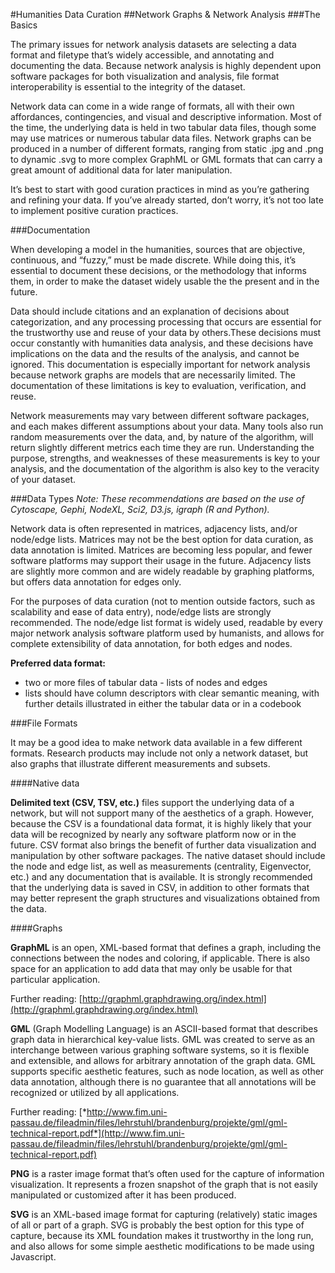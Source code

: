 #Humanities Data Curation
##Network Graphs & Network Analysis
###The Basics

The primary issues for network analysis datasets are selecting a data format and filetype that’s widely accessible, and annotating and documenting the data. Because network analysis is highly dependent upon software packages for both visualization and analysis, file format interoperability is essential to the integrity of the dataset.

Network data can come in a wide range of formats, all with their own affordances, contingencies, and visual and descriptive information. Most of the time, the underlying data is held in two tabular data files, though some may use matrices or numerous tabular data files. Network graphs can be produced in a number of different formats, ranging from static .jpg and .png to dynamic .svg to more complex GraphML or GML formats that can carry a great amount of additional data for later manipulation.

It’s best to start with good curation practices in mind as you’re gathering and refining your data. If you’ve already started, don’t worry, it’s not too late to implement positive curation practices.

###Documentation

When developing a model in the humanities, sources that are objective, continuous, and “fuzzy,” must be made discrete. While doing this, it’s essential to document these decisions, or the methodology that informs them, in order to make the dataset widely usable the the present and in the future.

Data should include citations and an explanation of decisions about categorization, and any processing processing that occurs are essential for the trustworthy use and reuse of your data by others.These decisions must occur constantly with humanities data analysis, and these decisions have implications on the data and the results of the analysis, and cannot be ignored. This documentation is especially important for network analysis because network graphs are models that are necessarily limited. The documentation of these limitations is key to evaluation, verification, and reuse.

Network measurements may vary between different software packages, and each makes different assumptions about your data. Many tools also run random measurements over the data, and, by nature of the algorithm, will return slightly different metrics each time they are run. Understanding the purpose, strengths, and weaknesses of these measurements is key to your analysis, and the documentation of the algorithm is also key to the veracity of your dataset.

###Data Types
*Note: These recommendations are based on the use of Cytoscape, Gephi, NodeXL, Sci2, D3.js, igraph (R and Python).*

Network data is often represented in matrices, adjacency lists, and/or node/edge lists. Matrices may not be the best option for data curation, as data annotation is limited. Matrices are becoming less popular, and fewer software platforms may support their usage in the future. Adjacency lists are slightly more common and are widely readable by graphing platforms, but offers data annotation for edges only.

For the purposes of data curation (not to mention outside factors, such as scalability and ease of data entry), node/edge lists are strongly recommended. The node/edge list format is widely used, readable by every major network analysis software platform used by humanists, and allows for complete extensibility of data annotation, for both edges and nodes.

**Preferred data format:**

- two or more files of tabular data - lists of nodes and edges
- lists should have column descriptors with clear semantic meaning, with further details illustrated in either the tabular data or in a codebook

###File Formats

It may be a good idea to make network data available in a few different formats. Research products may include not only a network dataset, but also graphs that illustrate different measurements and subsets.

####Native data

**Delimited text (CSV, TSV, etc.)** files support the underlying data of a network, but will not support many of the aesthetics of a graph. However, because the CSV is a foundational data format, it is highly likely that your data will be recognized by nearly any software platform now or in the future. CSV format also brings the benefit of further data visualization and manipulation by other software packages. The native dataset should include the node and edge list, as well as measurements (centrality, Eigenvector, etc.) and any documentation that is available. It is strongly recommended that the underlying data is saved in CSV, in addition to other formats that may better represent the graph structures and visualizations obtained from the data.

####Graphs

**GraphML** is an open, XML-based format that defines a graph, including the connections between the nodes and coloring, if applicable. There is also space for an application to add data that may only be usable for that particular application.

Further reading: [http://graphml.graphdrawing.org/index.html](http://graphml.graphdrawing.org/index.html)

**GML** (Graph Modelling Language) is an ASCII-based format that describes graph data in hierarchical key-value lists. GML was created to serve as an interchange between various graphing software systems, so it is flexible and extensible, and allows for arbitrary annotation of the graph data. GML supports specific aesthetic features, such as node location, as well as other data annotation, although there is no guarantee that all annotations will be recognized or utilized by all applications.

Further reading: [*http://www.fim.uni-passau.de/fileadmin/files/lehrstuhl/brandenburg/projekte/gml/gml-technical-report.pdf*](http://www.fim.uni-passau.de/fileadmin/files/lehrstuhl/brandenburg/projekte/gml/gml-technical-report.pdf)

**PNG** is a raster image format that’s often used for the capture of information visualization. It represents a frozen snapshot of the graph that is not easily manipulated or customized after it has been produced.

**SVG** is an XML-based image format for capturing (relatively) static images of all or part of a graph. SVG is probably the best option for this type of capture, because its XML foundation makes it trustworthy in
the long run, and also allows for some simple aesthetic modifications to be made using Javascript.
